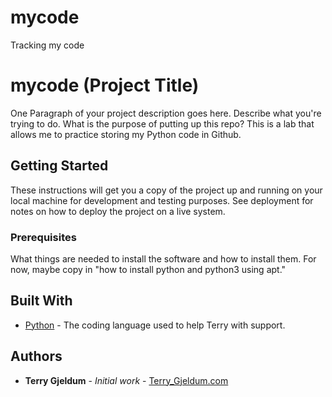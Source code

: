 # mycode
Tracking my code
# mycode (Project Title)

One Paragraph of your project description goes here. Describe what you're trying to do.
What is the purpose of putting up this repo?
This is a lab that allows me to practice storing my Python code in Github.

## Getting Started

These instructions will get you a copy of the project up and running on your local machine
for development and testing purposes. See deployment for notes on how to deploy the project
on a live system.

### Prerequisites

What things are needed to install the software and how to install them. For now, maybe copy in
"how to install python and python3 using apt."

## Built With

* [Python](https://www.python.org/) - The coding language used to help Terry with support.

## Authors

* **Terry Gjeldum** - *Initial work* - [Terry_Gjeldum.com](https://example.com/)
